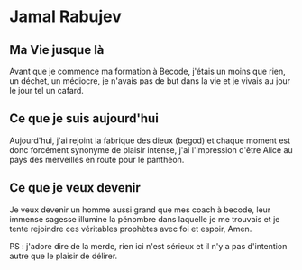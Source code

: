 # Jamal Rabujev
## Ma Vie jusque là
Avant que je commence ma formation à Becode, j'étais un moins que rien, un déchet, un médiocre, je n'avais pas de but dans la vie et je vivais au jour le jour tel un cafard.
## Ce que je suis aujourd'hui
Aujourd'hui, j'ai rejoint la fabrique des dieux (begod) et chaque moment est donc forcément synonyme de plaisir intense, j'ai l'impression d'être Alice au pays des merveilles en route pour le panthéon.
## Ce que je veux devenir
Je veux devenir un homme aussi grand que mes coach à becode, leur immense sagesse illumine la pénombre dans laquelle je me trouvais  et je tente rejoindre ces véritables prophètes avec foi et espoir, Amen.


PS : j'adore dire de la merde, rien ici n'est sérieux et il n'y a pas d'intention autre que le plaisir de délirer.
